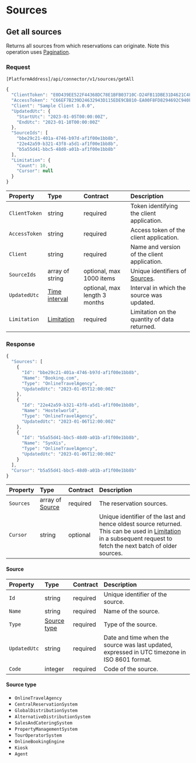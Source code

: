 <!-- AUTOMATICALLY GENERATED, DO NOT MODIFY -->
# Sources

## Get all sources

Returns all sources from which reservations can originate. Note this operation uses [Pagination](../guidelines/pagination.md).

### Request

`[PlatformAddress]/api/connector/v1/sources/getAll`

```javascript
{
  "ClientToken": "E0D439EE522F44368DC78E1BFB03710C-D24FB11DBE31D4621C4817E028D9E1D",
  "AccessToken": "C66EF7B239D24632943D115EDE9CB810-EA00F8FD8294692C940F6B5A8F9453D",
  "Client": "Sample Client 1.0.0",
  "UpdatedUtc": {
    "StartUtc": "2023-01-05T00:00:00Z",
    "EndUtc": "2023-01-10T00:00:00Z"
  },
  "SourceIds": [
    "bbe29c21-401a-4746-b97d-af1f00e1bb8b",
    "22e42a59-b321-43f8-a5d1-af1f00e1bb8b",
    "b5a55d41-bbc5-48d0-a01b-af1f00e1bb8b"
  ],
  "Limitation": {
    "Count": 10,
    "Cursor": null
  }
}
```

| Property | Type | Contract | Description |
| :-- | :-- | :-- | :-- |
| `ClientToken` | string | required | Token identifying the client application. |
| `AccessToken` | string | required | Access token of the client application. |
| `Client` | string | required | Name and version of the client application. |
| `SourceIds` | array of string | optional, max 1000 items | Unique identifiers of [Sources](sources.md#source). |
| `UpdatedUtc` | [Time interval](_objects.md#time-interval) | optional, max length 3 months | Interval in which the source was updated. |
| `Limitation` | [Limitation](../guidelines/pagination.md#limitation) | required | Limitation on the quantity of data returned. |

### Response

```javascript
{
  "Sources": [
    {
      "Id": "bbe29c21-401a-4746-b97d-af1f00e1bb8b",
      "Name": "Booking.com",
      "Type": "OnlineTravelAgency",
      "UpdatedUtc": "2023-01-05T12:00:00Z"
    },
    {
      "Id": "22e42a59-b321-43f8-a5d1-af1f00e1bb8b",
      "Name": "Hostelworld",
      "Type": "OnlineTravelAgency",
      "UpdatedUtc": "2023-01-06T12:00:00Z"
    },
    {
      "Id": "b5a55d41-bbc5-48d0-a01b-af1f00e1bb8b",
      "Name": "SynXis",
      "Type": "OnlineTravelAgency",
      "UpdatedUtc": "2023-01-06T12:00:00Z"
    }
  ],
  "Cursor": "b5a55d41-bbc5-48d0-a01b-af1f00e1bb8b"
}
```

| Property | Type | Contract | Description |
| :-- | :-- | :-- | :-- |
| `Sources` | array of [Source](sources.md#source) | required | The reservation sources. |
| `Cursor` | string | optional | Unique identifier of the last and hence oldest source returned. This can be used in [Limitation](../guidelines/pagination.md#limitation) in a subsequent request to fetch the next batch of older sources. |

#### Source

| Property | Type | Contract | Description |
| :-- | :-- | :-- | :-- |
| `Id` | string | required | Unique identifier of the source. |
| `Name` | string | required | Name of the source. |
| `Type` | [Source type](sources.md#source-type) | required | Type of the source. |
| `UpdatedUtc` | string | required | Date and time when the source was last updated, expressed in UTC timezone in ISO 8601 format. |
| `Code` | integer | required | Code of the source. |

#### Source type

* `OnlineTravelAgency`
* `CentralReservationSystem`
* `GlobalDistributionSystem`
* `AlternativeDistributionSystem`
* `SalesAndCateringSystem`
* `PropertyManagementSystem`
* `TourOperatorSystem`
* `OnlineBookingEngine`
* `Kiosk`
* `Agent`
